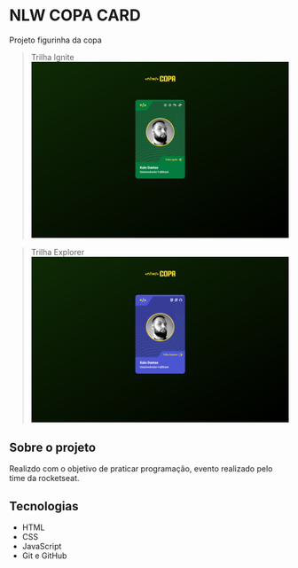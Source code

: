 # NLW COPA CARD
Projeto figurinha da copa 

> Trilha Ignite
![preview](./preview-ignite.png)

> Trilha Explorer
![preview](./preview-explorer.png)

## Sobre o projeto
Realizdo com o objetivo de praticar programação, evento realizado pelo time da rocketseat.

## Tecnologias
- HTML
- CSS
- JavaScript
- Git e GitHub
